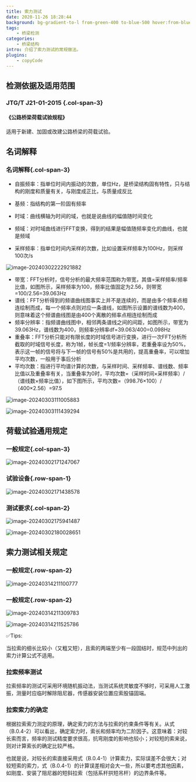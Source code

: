 ```yaml
---
title: 索力测试
date: 2020-11-26 18:28:44
background: bg-gradient-to-l from-green-400 to-blue-500 hover:from-blue-500 hover:to-green-400
tags:
    - 桥梁检测
categories:
    - 桥梁结构
intro: 介绍了索力测试的常规做法。
plugins:
    - copyCode
---
```




## 检测依据及适用范围

### JTG/T J21-01-2015 {.col-span-3}

#### 《公路桥梁荷载试验规程》

适用于新建、加固或改建公路桥梁的荷载试验。


## 名词解释 

### 名词解释{.col-span-3}

- 自振频率：指单位时间内振动的次数，单位Hz，是桥梁结构固有特性，只与结构的刚度和质量有关，与刚度成正比，与质量成反比

- 基频：指结构的第一阶固有频率
- 时域：曲线横轴为时间的域，也就是说曲线的幅值随时间变化  
- 频域：对时域曲线进行FFT变换，得到的结果是幅值随频率变化的曲线，也就是频域
- 采样频率：指单位时间内采样的次数，比如设置采样频率为100Hz，则采样100次/s

![image-20240302222921882](https://img.101jc.com/img/image-20240302222921882.png!yasuo70)

- 带宽：FFT分析时，信号分析的最大频率范围称为带宽，其值=采样频率/频率比值，如图所示，采样频率为100，频率比值固定为2.56，则带宽=100/2.56=39.063Hz
- 谱线：FFT分析得到的频谱曲线图事实上并不是连续的，而是由多个频率点相连绘制而成，每一个频率点则对应一条谱线，如图所示设置的谱线数为400，则意味着这个频谱曲线图是由400个离散的频率点相连绘制而成
- 频率分辨率：指频谱曲线图中，相邻两条谱线之间的间距，如图所示，带宽为39.063Hz，谱线数为400，则频率分辨率df=39.063/400=0.098Hz
- 重叠率：FFT分析只能对有限长度的时域信号进行变换，进行一次FFT分析所截取的时域信号长度，称为1帧，帧长度=1/频率分辨率，若重叠率设为50%，表示这一帧的信号将与下一帧的信号有50%是共用的，提高重叠率，可以增加平均次数，一般用于事后分析
- 平均次数：指进行平均谱计算的次数，与采样时间、采样频率、谱线数、频率比值以及重叠率有关，当重叠率为0时，平均次数=（采样时间×采样频率）/（谱线数×频率比值），如下图所示，平均次数=（998.76×100）/（400×2.56）=97.5

![image-20240303111005883](https://img.101jc.com/img/image-20240303111005883.png!yasuo70)

![image-20240303111439294](https://img.101jc.com/img/image-20240303111439294.png!yasuo70)

## 荷载试验通用规定

### 一般规定{.col-span-3}

![image-20240302171247067](https://img.101jc.com/img/image-20240302171247067.png!yasuo70)

### 试验设备{.row-span-1}

![image-20240302171438578](https://img.101jc.com/img/image-20240302171438578.png!yasuo70)

### 测试要求{.col-span-2}

![image-20240302175941487](https://img.101jc.com/img/image-20240302175941487.png!yasuo70)

![image-20240302180028651](https://img.101jc.com/img/image-20240302180028651.png!yasuo70)

## 索力测试相关规定

### 一般规定{.row-span-2}

![image-20240314211100777](https://img.101jc.com/img/image-20240314211100777.png!yasuo70)

### 一般规定{.row-span-2}

![image-20240314211309783](https://img.101jc.com/img/image-20240314211309783.png!yasuo70)

![image-20240314211525786](https://img.101jc.com/img/image-20240314211525786.png!yasuo70)



✅Tips:

当拉索的细长比较小（又粗又短），且索的两端至少有一段固结时，规范中列出的索力计算公式不适用。

### 拉索频率测试

拉索频率的测试可采用环境随机振动法，当测试系统灵敏度不够时，可采用人工激振，测量时应临时解除阻尼器，传感器安装位置应索股锚固端。

### 拉索索力的确定

根据拉索索力测定的原理，确定索力的方法与拉索的约束条件等有关。从式（B.0.4-2）可以看出，确定索力时，索长和频率均为二阶因子。这意味着：对较长索而言，频率的测试精度要求很高，抗弯刚度的影响也较小；对较短的索来说，则对计算索长的确定比较严格。

也就是说，对较长的索直接采用式（B.0.4-1）计算索力，实际误差不会很大；对较短索的索力，式（B.0.4-1）的计算误差相对会大一些，所以要考虑其他因素，如刚度、安装了阻尼器的短斜拉索（包括系杆拱短吊杆）的边界条件等。
